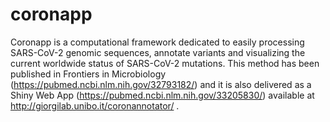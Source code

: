 # coronapp

Coronapp is a computational framework dedicated to easily processing SARS-CoV-2 genomic sequences, annotate variants and visualizing the current worldwide status of SARS-CoV-2 mutations. This method has been published in Frontiers in Microbiology (https://pubmed.ncbi.nlm.nih.gov/32793182/) and it is also delivered as a Shiny Web App (https://pubmed.ncbi.nlm.nih.gov/33205830/) available at http://giorgilab.unibo.it/coronannotator/ .
